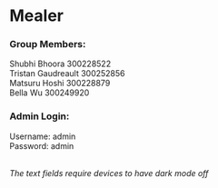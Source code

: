 # Mealer

### Group Members: 
Shubhi Bhoora 300228522
<br>Tristan Gaudreault 300252856
<br>Matsuru Hoshi 300228879
<br>Bella Wu 300249920

### Admin Login:
Username: admin
<br>Password: admin

<br>*The text fields require devices to have dark mode off*

